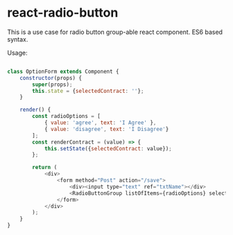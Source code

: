 # react-radio-button
This is a use case for radio button group-able react component. ES6 based syntax.


Usage:
```javascript

class OptionForm extends Component {
	constructor(props) {
		super(props);
		this.state = {selectedContract: ''};
	}

	render() {
		const radioOptions = [
			{ value: 'agree', text: 'I Agree' }, 
			{ value: 'disagree', text: 'I Disagree'}
		];
		const renderContract = (value) => {
			this.setState({selectedContract: value});
		};

		return (
			<div>
				<form method="Post" action="/save">
					<div><input type="text" ref="txtName"></div>
    				<RadioButtonGroup listOfItems={radioOptions} selectedItemCallback={renderContract.bind(this)} />
    			</form>
    		</div>
    	);
	}
}
```
